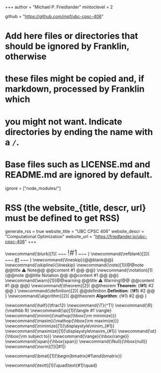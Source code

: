 <!--
Add here global page variables to use throughout your website.
-->
+++
author = "Michael P. Friedlander"
mintoclevel = 2

github = "https://github.com/mpf/ubc-cpsc-406"

# Add here files or directories that should be ignored by Franklin, otherwise
# these files might be copied and, if markdown, processed by Franklin which
# you might not want. Indicate directories by ending the name with a `/`.
# Base files such as LICENSE.md and README.md are ignored by default.
ignore = ["node_modules/"]

# RSS (the website_{title, descr, url} must be defined to get RSS)
generate_rss = true
website_title = "UBC CPSC 406"
website_descr = "Computational Optimization"
website_url   = "https://friedlander.io/ubc-cpsc-406"
+++

\newcommand{\blurb}[1]{
    ~~~
    <span style="font-size:24px;font-weight:300;">!#1</span>
    ~~~
}
\newcommand{\refblank}[2]{
    ~~~
    <a href="!#2" target="_blank" rel="noopener noreferrer">#1</a>
    ~~~
}
\newcommand{\lineskip}{@@blank@@}
\newcommand{\skipline}{\lineskip}
\newcommand{\note}[1]{@@note @@title ⚠ Note@@ @@content #1 @@ @@}
\newcommand{\notation}[1]{@@note @@title Notation @@ @@content #1 @@ @@}
\newcommand{\warn}[1]{@@warning @@title ⚠ Warning!@@ @@content #1 @@ @@}
\newcommand{\theorem}[2]{ @@theorem **Theorem**: (**!#1**) #2 @@ }
\newcommand{\definition}[2]{ @@definition **Definition**: (**!#1**) #2 @@ }
\newcommand{\algorithm}[2]{ @@theorem **Algorithm**: (_!#1_) #2 @@ }
<!--
Add here global latex commands to use throughout your pages.
-->
\newcommand{\half}{\tfrac12}
\newcommand{\T}{^T\!}
\newcommand{\R}{\mathbb R}
\newcommand{\ip}[1]{\langle #1 \rangle}
\newcommand{\minim}{\mathop{\hbox{\rm minimize}}}
\newcommand{\maxim}{\mathop{\hbox{\rm maximize}}}
\newcommand{\minimize}[1]{\displaystyle\minim_{#1}}
\newcommand{\maximize}[1]{\displaystyle\maxim_{#1}}
\newcommand{\st}{\hbox{\rm subject to}}
\newcommand{\range}{\hbox{range}}
\newcommand{\span}{\hbox{span}}
\newcommand{\Null}{\hbox{null}}
\newcommand{\norm}[1]{\|#1\|}

<!-- Matrices -->
\newcommand{\bmat}[1]{\begin{bmatrix}#1\end{bmatrix}}

\newcommand{\textt}[1]{\quad\text{#1}\quad}